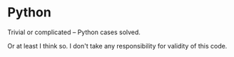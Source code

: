 # Python
Trivial or complicated – Python cases solved.

Or at least I think so. I don't take any responsibility for validity of this code.
